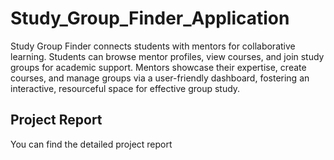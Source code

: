 # Study_Group_Finder_Application
Study Group Finder connects students with mentors for collaborative learning. Students can browse mentor profiles, view courses, and join study groups for academic support. Mentors showcase their expertise, create courses, and manage groups via a user-friendly dashboard, fostering an interactive, resourceful space for effective group study.

## Project Report
You can find the detailed project report 
